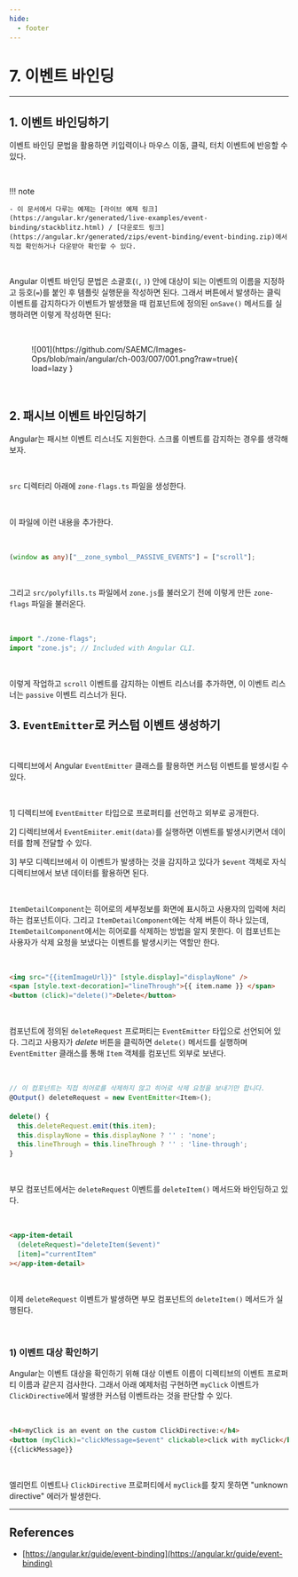 ```yaml
---
hide:
  - footer
---
```


# 7. 이벤트 바인딩

---

## 1. 이벤트 바인딩하기

이벤트 바인딩 문법을 활용하면 키입력이나 마우스 이동, 클릭, 터치 이벤트에 반응할 수 있다.

<br/>

!!! note

    - 이 문서에서 다루는 예제는 [라이브 예제 링크](https://angular.kr/generated/live-examples/event-binding/stackblitz.html) / [다운로드 링크](https://angular.kr/generated/zips/event-binding/event-binding.zip)에서 직접 확인하거나 다운받아 확인할 수 있다.

<br/>

Angular 이벤트 바인딩 문법은 소괄호(`(`, `)`) 안에 대상이 되는 이벤트의 이름을 지정하고 등호(`=`)를 붙인 후 템플릿 실행문을 작성하면 된다. 그래서 버튼에서 발생하는 클릭 이벤트를 감지하다가 이벤트가 발생했을 때 컴포넌트에 정의된 `onSave()` 메서드를 실행하려면 이렇게 작성하면 된다:

<br/>

<figure markdown>
  ![001](https://github.com/SAEMC/Images-Ops/blob/main/angular/ch-003/007/001.png?raw=true){ load=lazy }
</figure>

<br/>

## 2. 패시브 이벤트 바인딩하기

Angular는 패시브 이벤트 리스너도 지원한다. 스크롤 이벤트를 감지하는 경우를 생각해 보자.

<br/>

`src` 디렉터리 아래에 `zone-flags.ts` 파일을 생성한다.

<br/>

이 파일에 이런 내용을 추가한다.

<br/>

```typescript
(window as any)["__zone_symbol__PASSIVE_EVENTS"] = ["scroll"];
```

<br/>

그리고 `src/polyfills.ts` 파일에서 `zone.js`를 불러오기 전에 이렇게 만든 `zone-flags` 파일을 불러온다.

<br/>

```typescript
import "./zone-flags";
import "zone.js"; // Included with Angular CLI.
```

<br/>

이렇게 작업하고 `scroll` 이벤트를 감지하는 이벤트 리스너를 추가하면, 이 이벤트 리스너는 `passive` 이벤트 리스너가 된다.

## 3. `EventEmitter`로 커스텀 이벤트 생성하기

<br/>

디렉티브에서 Angular `EventEmitter` 클래스를 활용하면 커스텀 이벤트를 발생시킬 수 있다.

<br/>

1] 디렉티브에 `EventEmitter` 타입으로 프로퍼티를 선언하고 외부로 공개한다.

2] 디렉티브에서 `EventEmiiter.emit(data)`를 실행하면 이벤트를 발생시키면서 데이터를 함께 전달할 수 있다.

3] 부모 디렉티브에서 이 이벤트가 발생하는 것을 감지하고 있다가 `$event` 객체로 자식 디렉티브에서 보낸 데이터를 활용하면 된다.

<br/>

`ItemDetailComponent`는 히어로의 세부정보를 화면에 표시하고 사용자의 입력에 처리하는 컴포넌트이다. 그리고 `ItemDetailComponent`에는 삭제 버튼이 하나 있는데, `ItemDetailComponent`에서는 히어로를 삭제하는 방법을 알지 못한다. 이 컴포넌트는 사용자가 삭제 요청을 보냈다는 이벤트를 발생시키는 역할만 한다.

<br/>

```html title="src/app/item-detail/item-detail.component.html (템플릿)"
<img src="{{itemImageUrl}}" [style.display]="displayNone" />
<span [style.text-decoration]="lineThrough">{{ item.name }} </span>
<button (click)="delete()">Delete</button>
```

<br/>

컴포넌트에 정의된 `deleteRequest` 프로퍼티는 `EventEmitter` 타입으로 선언되어 있다. 그리고 사용자가 _delete_ 버튼을 클릭하면 `delete()` 메서드를 실행하며 `EventEmitter` 클래스를 통해 `Item` 객체를 컴포넌트 외부로 보낸다.

<br/>

```typescript title="src/app/item-detail/item-detail.component.ts (deleteRequest())"
// 이 컴포넌트는 직접 히어로를 삭제하지 않고 히어로 삭제 요청을 보내기만 합니다.
@Output() deleteRequest = new EventEmitter<Item>();

delete() {
  this.deleteRequest.emit(this.item);
  this.displayNone = this.displayNone ? '' : 'none';
  this.lineThrough = this.lineThrough ? '' : 'line-through';
}
```

<br/>

부모 컴포넌트에서는 `deleteRequest` 이벤트를 `deleteItem()` 메서드와 바인딩하고 있다.

<br/>

```html title="src/app/app.component.html (event-binding-to-component)"
<app-item-detail
  (deleteRequest)="deleteItem($event)"
  [item]="currentItem"
></app-item-detail>
```

<br/>

이제 `deleteRequest` 이벤트가 발생하면 부모 컴포넌트의 `deleteItem()` 메서드가 실행된다.

<br/>

### 1) 이벤트 대상 확인하기

Angular는 이벤트 대상을 확인하기 위해 대상 이벤트 이름이 디렉티브의 이벤트 프로퍼티 이름과 같은지 검사한다. 그래서 아래 예제처럼 구현하면 `myClick` 이벤트가 `ClickDirective`에서 발생한 커스텀 이벤트라는 것을 판단할 수 있다.

<br/>

```html title="src/app/app.component.html"
<h4>myClick is an event on the custom ClickDirective:</h4>
<button (myClick)="clickMessage=$event" clickable>click with myClick</button>
{{clickMessage}}
```

<br/>

엘리먼트 이벤트나 `ClickDirective` 프로퍼티에서 `myClick`를 찾지 못하면 "unknown directive" 에러가 발생한다.

---

## References

- [https://angular.kr/guide/event-binding](https://angular.kr/guide/event-binding)
